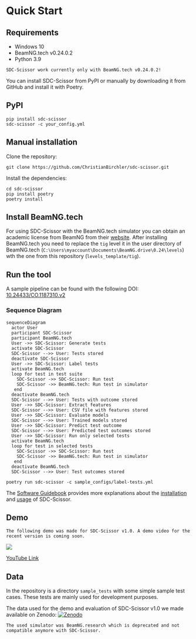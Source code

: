 # Quick Start
## Requirements
* Windows 10
* BeamNG.tech v0.24.0.2
* Python 3.9

````{note}
SDC-Scissor work currently only with BeamNG.tech v0.24.0.2!
````

You can install SDC-Scissor from PyPI or manually by downloading it from GitHub and install it with Poetry.
## PyPI
````shell
pip install sdc-scissor
sdc-scissor -c your_config.yml
````

## Manual installation
Clone the repository:
````shell
git clone https://github.com/ChristianBirchler/sdc-scissor.git
````

Install the dependencies:
````shell
cd sdc-scissor
pip install poetry
poetry install
````

## Install BeamNG.tech
For using SDC-Scissor with the BeamNG.tech simulator you can obtain an academic license from BeamNG from their
[website](https://register.beamng.tech/). After installing BeamNG.tech you need to replace the `tig` level it in the
user directory of BeamNG.tech (`C:\Users\myaccount\Documents\BeamNG.drive\0.24\levels`) wth the one from this repository
(`levels_template/tig`).


## Run the tool

A sample pipeline can be found with the following DOI: [10.24433/CO.1187310.v2](https://doi.org/10.24433/CO.1187310.v2)

### Sequence Diagram
```{mermaid}
sequenceDiagram
  actor User
  participant SDC-Scissor
  participant BeamNG.tech
  User ->> SDC-Scissor: Generate tests
  activate SDC-Scissor
  SDC-Scissor -->> User: Tests stored
  deactivate SDC-Scissor
  User ->> SDC-Scissor: Label tests
  activate BeamNG.tech
  loop for test in test suite
    SDC-Scissor ->> SDC-Scissor: Run test
    SDC-Scissor ->> BeamNG.tech: Run test in simulator
   end
  deactivate BeamNG.tech
  SDC-Scissor -->> User: Tests with outcome stored
  User ->> SDC-Scissor: Extract features
  SDC-Scissor -->> User: CSV file with features stored
  User ->> SDC-Scissor: Evaluate models
  SDC-Scissor -->> User: Trained models stored
  User ->> SDC-Scissor: Predict test outcome
  SDC-Scissor -->> User: Predicted test outcomes stored
  User ->> SDC-Scissor: Run only selected tests
  activate BeamNG.tech
  loop for test in selected tests
    SDC-Scissor ->> SDC-Scissor: Run test
    SDC-Scissor ->> BeamNG.tech: Run test in simulator
   end
  deactivate BeamNG.tech
  SDC-Scissor -->> User: Test outcomes stored
```

````shell
poetry run sdc-scissor -c sample_configs/label-tests.yml
````

The [Software Guidebook](../software_guidebook/introduction.md) provides more explanations about the
[installation](../software_guidebook/deployment.md) and [usage](../software_guidebook/operation_and_support.md) of
SDC-Scissor.

## Demo
````{note}
The following demo was made for SDC-Scissor v1.0. A demo video for the recent version is coming soon.
````
[![](https://img.youtube.com/vi/Cn8p648KnfQ/maxresdefault.jpg)](https://youtu.be/Cn8p648KnfQ)

[YouTube Link](https://youtu.be/Cn8p648KnfQ)

## Data
In the repository is a directory `sample_tests` with some simple sample test cases. These tests are mainly used for
development purposes.

The data used for the demo and evaluation of SDC-Scissor v1.0 we made available on Zenodo:
[![Zenodo](https://zenodo.org/badge/DOI/10.5281/zenodo.5903161.svg)](https://doi.org/10.5281/zenodo.5903161)
````{note}
The used simulator was BeamNG.research which is deprecated and not compatible anymore with SDC-Scissor.
````


